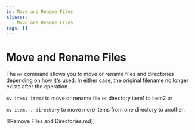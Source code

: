 ```yaml
---
id: Move and Rename Files
aliases:
  - Move and Rename Files
tags: []
---
```


# Move and Rename Files

The `mv` command allows you to move or rename files and directories depending on
how it's used. In either case, the original filename no longer exists after the
operation.

`mv item1 item2`    to move or rename file or directory item1 to item2 or

`mv item... directory` to move more items from one directory to another.

[[Remove Files and Directories.md]]
